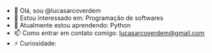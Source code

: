 - 👋 Olá, sou @lucasarcoverdem
- 👀 Estou interessado em: Programação de softwares
- 🌱 Atualmente estou aprendendo: Python
- 📫 Como entrar em contato comigo: lucasarcoverdem@gmail.com
- ⚡ Curiosidade:

